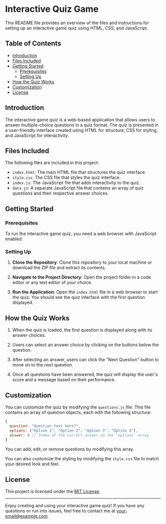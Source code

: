 # Interactive Quiz Game 

This README file provides an overview of the files and instructions for setting up an interactive game quiz using HTML, CSS, and JavaScript.

## Table of Contents

- [Introduction](#introduction)
- [Files Included](#files-included)
- [Getting Started](#getting-started)
  - [Prerequisites](#prerequisites)
  - [Setting Up](#setting-up)
- [How the Quiz Works](#how-the-quiz-works)
- [Customization](#customization)
- [License](#license)

## Introduction

The interactive game quiz is a web-based application that allows users to answer multiple-choice questions in a quiz format. The quiz is presented in a user-friendly interface created using HTML for structure, CSS for styling, and JavaScript for interactivity.

## Files Included

The following files are included in this project:

- `index.html`: The main HTML file that structures the quiz interface.
- `style.css`: The CSS file that styles the quiz interface.
- `index.js`: The JavaScript file that adds interactivity to the quiz.
- `data.js`: A separate JavaScript file that contains an array of quiz questions and their respective answer choices.

## Getting Started

### Prerequisites

To run the interactive game quiz, you need a web browser with JavaScript enabled.

### Setting Up

1. **Clone the Repository**: Clone this repository to your local machine or download the ZIP file and extract its contents.

2. **Navigate to the Project Directory**: Open the project folder in a code editor or any text editor of your choice.

3. **Run the Application**: Open the `index.html` file in a web browser to start the quiz. You should see the quiz interface with the first question displayed.

## How the Quiz Works

1. When the quiz is loaded, the first question is displayed along with its answer choices.

2. Users can select an answer choice by clicking on the buttons below the question.

3. After selecting an answer, users can click the "Next Question" button to move on to the next question.

4. Once all questions have been answered, the quiz will display the user's score and a message based on their performance.

## Customization

You can customize the quiz by modifying the `questions.js` file. This file contains an array of question objects, each with the following structure:

```javascript
{
  question: "Question text here?",
  options: ["Option 1", "Option 2", "Option 3", "Option 4"],
  answer: 0 // Index of the correct answer in the 'options' array
}
```

You can add, edit, or remove questions by modifying this array.

You can also customize the styling by modifying the `style.css` file to match your desired look and feel.

## License

This project is licensed under the [MIT License](LICENSE).

---

Enjoy creating and using your interactive game quiz! If you have any questions or run into issues, feel free to contact me at [your-email@example.com](mailto:adedamola.ajasa@student.moringaschool.com).